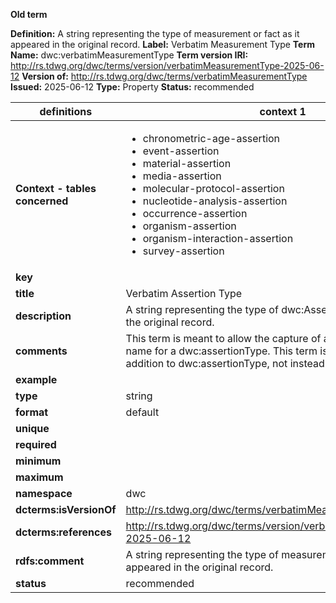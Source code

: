 **Old term**

**Definition:** A string representing the type of measurement or fact as it appeared in the original record.
**Label:** Verbatim Measurement Type
**Term Name:** dwc:verbatimMeasurementType
**Term version IRI:** http://rs.tdwg.org/dwc/terms/version/verbatimMeasurementType-2025-06-12
**Version of:** http://rs.tdwg.org/dwc/terms/verbatimMeasurementType
**Issued:** 2025-06-12
**Type:** Property
**Status:** recommended


| definitions | context 1 |
|-|-|
| **Context - tables concerned** | <ul><li>chronometric-age-assertion</li><li>event-assertion</li><li>material-assertion</li><li>media-assertion</li><li>molecular-protocol-assertion</li><li>nucleotide-analysis-assertion</li><li>occurrence-assertion</li><li>organism-assertion</li><li>organism-interaction-assertion</li><li>survey-assertion</li></ul> |
| **key** |  |
| **title** | Verbatim Assertion Type |
| **description** | A string representing the type of dwc:Assertion as it appeared in the original record. |
| **comments** | This term is meant to allow the capture of an unaltered original name for a dwc:assertionType. This term is meant to be used in addition to dwc:assertionType, not instead of it. |
| **example** |  |
| **type** | string |
| **format** | default |
| **unique** |  |
| **required** |  |
| **minimum** |  |
| **maximum** |  |
| **namespace** | dwc |
| **dcterms:isVersionOf** | http://rs.tdwg.org/dwc/terms/verbatimMeasurementType |
| **dcterms:references** | http://rs.tdwg.org/dwc/terms/version/verbatimMeasurementType-2025-06-12 |
| **rdfs:comment** | A string representing the type of measurement or fact as it appeared in the original record. |
| **status** | recommended |
